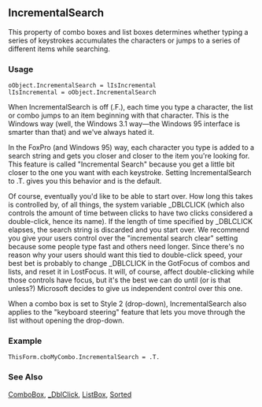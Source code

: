 ## IncrementalSearch

This property of combo boxes and list boxes determines whether typing a series of keystrokes accumulates the characters or jumps to a series of different items while searching.

### Usage

```foxpro
oObject.IncrementalSearch = lIsIncremental
lIsIncremental = oObject.IncrementalSearch
```

When IncrementalSearch is off (.F.), each time you type a character, the list or combo jumps to an item beginning with that character. This is the Windows way (well, the Windows 3.1 way&mdash;the Windows 95 interface is smarter than that) and we've always hated it.

In the FoxPro (and Windows 95) way, each character you type is added to a search string and gets you closer and closer to the item you're looking for. This feature is called "Incremental Search" because you get a little bit closer to the one you want with each keystroke. Setting IncrementalSearch to .T. gives you this behavior and is the default.

Of course, eventually you'd like to be able to start over. How long this takes is controlled by, of all things, the system variable _DBLCLICK (which also controls the amount of time between clicks to have two clicks considered a double-click, hence its name). If the length of time specified by _DBLCLICK elapses, the search string is discarded and you start over. We recommend you give your users control over the "incremental search clear" setting because some people type fast and others need longer. Since there's no reason why your users should want this tied to double-click speed, your best bet is probably to change _DBLCLICK in the GotFocus of combos and lists, and reset it in LostFocus. It will, of course, affect double-clicking while those controls have focus, but it's the best we can do until (or is that unless?) Microsoft decides to give us independent control over this one.

When a combo box is set to Style 2 (drop-down), IncrementalSearch also applies to the "keyboard steering" feature that lets you move through the list without opening the drop-down.

### Example

```foxpro
ThisForm.cboMyCombo.IncrementalSearch = .T.
```
### See Also

[ComboBox](s4g489.md), [_DblClick](s4g152.md), [ListBox](s4g489.md), [Sorted](s4g540.md)